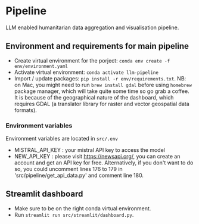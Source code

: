 # Pipeline
LLM enabled humanitarian data aggregation and visualisation pipeline.


## Environment and requirements for main pipeline

* Create virtual environment for the porject: `conda env create -f env/environment.yaml`
* Activate virtual environment: `conda activate llm-pipeline`
* Import / update packages: `pip install -r env/requirements.txt`. NB: on Mac, you might need to run `brew install gdal` before using 
`homebrew` package manager, which will take quite some time so go grab a coffee. It is because of the geographical nature of the dashboard,
which requires GDAL (a translator library for raster and vector geospatial data formats).

### Environment variables

Environment variables are located in `src/.env`
* MISTRAL_API_KEY : your mistral API key to access the model
* NEW_API_KEY : please visit https://newsapi.org/, you can create an account and get an API key for free.
Alternatively, if you don't want to do so, you could uncomment lines 176 to 179 in 'src/pipeline/get_api_data.py' and comment
line 180.

## Streamlit dashboard
* Make sure to be on the right conda virtual environment.
* Run `streamlit run src/streamlit/dashboard.py`.
